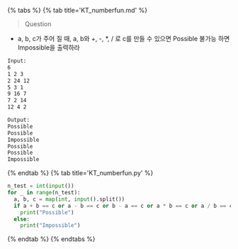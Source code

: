 {% tabs %}
{% tab title='KT_numberfun.md' %}

> Question

* a, b, c가 주어 질 때, a, b와 +, -, *, / 로 c를 만들 수 있으면 Possible 불가능 하면 Impossible을 출력하라

```txt
Input:
6
1 2 3
2 24 12
5 3 1
9 16 7
7 2 14
12 4 2

Output:
Possible
Possible
Impossible
Possible
Possible
Impossible
```

{% endtab %}
{% tab title='KT_numberfun.py' %}

```py
n_test = int(input())
for _ in range(n_test):
  a, b, c = map(int, input().split())
  if a + b == c or a - b == c or b - a == c or a * b == c or a / b == c or b / a == c:
    print("Possible")
  else:
    print("Impossible")
```

{% endtab %}
{% endtabs %}
